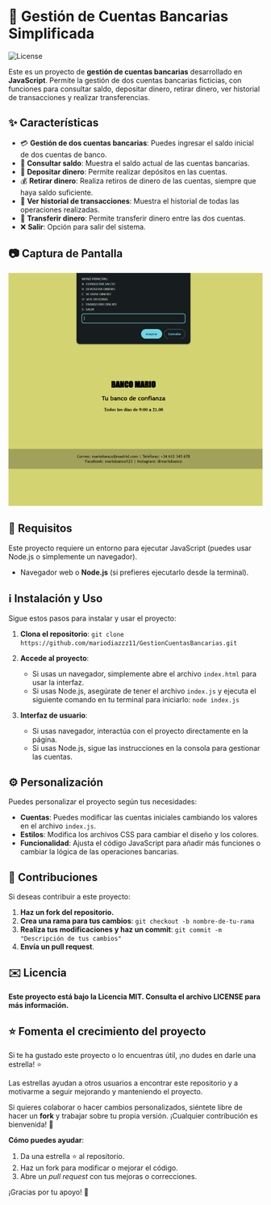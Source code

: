 # 🏦 Gestión de Cuentas Bancarias Simplificada

![License](https://img.shields.io/badge/license-MIT-blue)

Este es un proyecto de **gestión de cuentas bancarias** desarrollado en **JavaScript**. Permite la gestión de dos cuentas bancarias ficticias, con funciones para consultar saldo, depositar dinero, retirar dinero, ver historial de transacciones y realizar transferencias.

## ✨ Características

- 💳 **Gestión de dos cuentas bancarias**: Puedes ingresar el saldo inicial de dos cuentas de banco.
- 🏦 **Consultar saldo**: Muestra el saldo actual de las cuentas bancarias.
- 💸 **Depositar dinero**: Permite realizar depósitos en las cuentas.
- 💰 **Retirar dinero**: Realiza retiros de dinero de las cuentas, siempre que haya saldo suficiente.
- 📜 **Ver historial de transacciones**: Muestra el historial de todas las operaciones realizadas.
- 🔄 **Transferir dinero**: Permite transferir dinero entre las dos cuentas.
- ❌ **Salir**: Opción para salir del sistema.

## 📷 Captura de Pantalla

![Vista previa del proyecto](imagenes/Foto_BancoJS.png)

## 🔧 Requisitos

Este proyecto requiere un entorno para ejecutar JavaScript (puedes usar Node.js o simplemente un navegador).

- Navegador web o **Node.js** (si prefieres ejecutarlo desde la terminal).

## ℹ️ Instalación y Uso

Sigue estos pasos para instalar y usar el proyecto:

1. **Clona el repositorio**:
   `git clone https://github.com/mariodiazzz11/GestionCuentasBancarias.git`

2. **Accede al proyecto**:
   - Si usas un navegador, simplemente abre el archivo `index.html` para usar la interfaz.
   - Si usas Node.js, asegúrate de tener el archivo `index.js` y ejecuta el siguiente comando en tu terminal para iniciarlo:
     `node index.js`

3. **Interfaz de usuario**:
   - Si usas navegador, interactúa con el proyecto directamente en la página.
   - Si usas Node.js, sigue las instrucciones en la consola para gestionar las cuentas.

## ⚙️ Personalización

Puedes personalizar el proyecto según tus necesidades:

- **Cuentas**: Puedes modificar las cuentas iniciales cambiando los valores en el archivo `index.js`.
- **Estilos**: Modifica los archivos CSS para cambiar el diseño y los colores.
- **Funcionalidad**: Ajusta el código JavaScript para añadir más funciones o cambiar la lógica de las operaciones bancarias.

## 🚀 Contribuciones

Si deseas contribuir a este proyecto:

1. **Haz un fork del repositorio.**
2. **Crea una rama para tus cambios**:
   `git checkout -b nombre-de-tu-rama`
3. **Realiza tus modificaciones y haz un commit**:
   `git commit -m "Descripción de tus cambios"`
4. **Envía un pull request**.

## ✉️ Licencia

**Este proyecto está bajo la Licencia MIT. Consulta el archivo LICENSE para más información.**

## ⭐️ Fomenta el crecimiento del proyecto

Si te ha gustado este proyecto o lo encuentras útil, ¡no dudes en darle una estrella! ⭐️

Las estrellas ayudan a otros usuarios a encontrar este repositorio y a motivarme a seguir mejorando y manteniendo el proyecto.

Si quieres colaborar o hacer cambios personalizados, siéntete libre de hacer un **fork** y trabajar sobre tu propia versión. ¡Cualquier contribución es bienvenida! 🙌

**Cómo puedes ayudar**:
1. Da una estrella ⭐️ al repositorio.
2. Haz un fork para modificar o mejorar el código.
3. Abre un *pull request* con tus mejoras o correcciones.

¡Gracias por tu apoyo! 🙏
